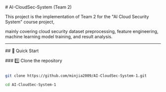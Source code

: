 \# AI-CloudSec-System (Team 2)



This project is the implementation of Team 2 for the "AI Cloud Security System" course project,

mainly covering cloud security dataset preprocessing, feature engineering, machine learning model training, and result analysis.



---



\## 🚀 Quick Start



\### 1️⃣ Clone the repository

```bash

git clone https://github.com/minjia2009/AI-CloudSec-System-1.git

cd AI-CloudSec-System-1
